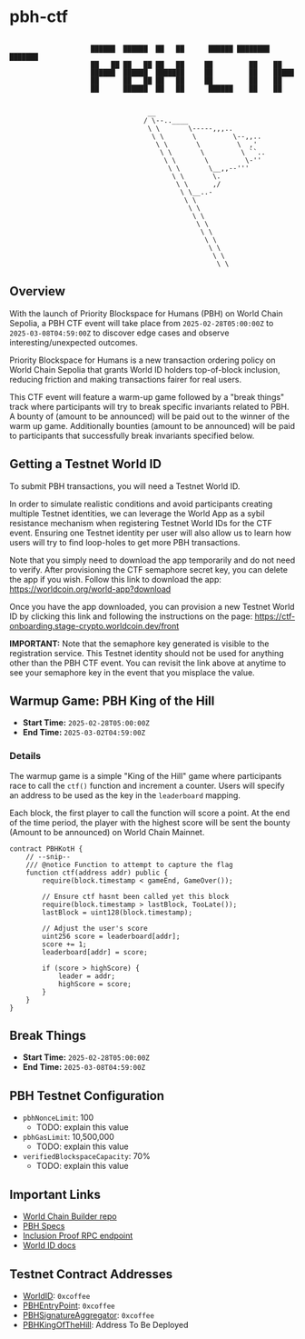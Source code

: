 # pbh-ctf

```

                    ██████  ██████  ██   ██      ██████ ████████ ███████ 
                    ██   ██ ██   ██ ██   ██     ██         ██    ██      
                    ██████  ██████  ███████     ██         ██    █████   
                    ██      ██   ██ ██   ██     ██         ██    ██      
                    ██      ██████  ██   ██      ██████    ██    ██      
    
                  
                                  __
                                 / \--..____
                                  \ \       \-----,,,..
                                   \ \       \         \--,,..
                                    \ \       \         \  ,'
                                     \ \       \         \ ``..
                                      \ \       \         \-''
                                       \ \       \__,,--'''
                                        \ \       \.
                                         \ \      ,/
                                          \ \__..-
                                           \ \
                                            \ \
                                             \ \   
                                              \ \
                                               \ \
                                                \ \
                                                 \ \
                                                  \ \
                                                   \ \
```


## Overview 
With the launch of Priority Blockspace for Humans (PBH) on World Chain Sepolia, a PBH CTF event will take place from `2025-02-28T05:00:00Z` to `2025-03-08T04:59:00Z` to discover edge cases and observe interesting/unexpected outcomes.

Priority Blockspace for Humans is a new transaction ordering policy on World Chain Sepolia that grants World ID holders top-of-block inclusion, reducing friction and making transactions fairer for real users.

This CTF event will feature a warm-up game followed by a "break things" track where participants will try to break specific invariants related to PBH. A bounty of (amount to be announced) will be paid out to the winner of the warm up game. Additionally bounties (amount to be announced) will be paid to participants that successfully break invariants specified below. 


## Getting a Testnet World ID
To submit PBH transactions, you will need a Testnet World ID.

In order to simulate realistic conditions and avoid participants creating multiple Testnet identities, we can leverage the World App as a sybil resistance mechanism when registering Testnet World IDs for the CTF event. Ensuring one Testnet identity per user will also allow us to learn how users will try to find loop-holes to get more PBH transactions.

Note that you simply need to download the app temporarily and do not need to verify. After provisioning the CTF semaphore secret key, you can delete the app if you wish. Follow this link to download the app:
https://worldcoin.org/world-app?download


Once you have the app downloaded, you can provision a new Testnet World ID by clicking this link and following the instructions on the page:
https://ctf-onboarding.stage-crypto.worldcoin.dev/front


**IMPORTANT:** Note that the semaphore key generated is visible to the registration service. This Testnet identity should not be used for anything other than the PBH CTF event. You can revisit the link above at anytime to see your semaphore key in the event that you misplace the value.



## Warmup Game: PBH King of the Hill
- **Start Time:** `2025-02-28T05:00:00Z`
- **End Time:** `2025-03-02T04:59:00Z`

### Details
The warmup game is a simple "King of the Hill" game where participants race to call the `ctf()` function and increment a counter. Users will specify an address to be used as the key in the `leaderboard` mapping.

Each block, the first player to call the function will score a point. At the end of the time period, the player with the highest score will be sent the bounty (Amount to be announced) on World Chain Mainnet.

```solidity
contract PBHKotH {
    // --snip--
    /// @notice Function to attempt to capture the flag
    function ctf(address addr) public {
        require(block.timestamp < gameEnd, GameOver());

        // Ensure ctf hasnt been called yet this block
        require(block.timestamp > lastBlock, TooLate());
        lastBlock = uint128(block.timestamp);

        // Adjust the user's score
        uint256 score = leaderboard[addr];
        score += 1;
        leaderboard[addr] = score;

        if (score > highScore) {
            leader = addr;
            highScore = score;
        }
    }
}
```

## Break Things
- **Start Time:** `2025-02-28T05:00:00Z`
- **End Time:** `2025-03-08T04:59:00Z`



## PBH Testnet Configuration
- `pbhNonceLimit`: 100
    - TODO: explain this value
- `pbhGasLimit`: 10,500,000
    - TODO: explain this value
- `verifiedBlockspaceCapacity`: 70%
    - TODO: explain this value

## Important Links
- [World Chain Builder repo](https://github.com/worldcoin/world-chain/tree/main/world-chain-builder/crates/world)
- [PBH Specs](https://worldcoin.github.io/world-chain/)
- [Inclusion Proof RPC endpoint](TODO:)
- [World ID docs](https://docs.world.org/world-id/reference/contracts#usage)

## Testnet Contract Addresses
- [WorldID](https://worldscan.org/TODO:): `0xcoffee`
- [PBHEntryPoint](https://worldscan.org/TODO:): `0xcoffee`
- [PBHSignatureAggregator](https://worldscan.org/TODO:): `0xcoffee`
- [PBHKingOfTheHill](https://worldscan.org/TODO:): Address To Be Deployed
